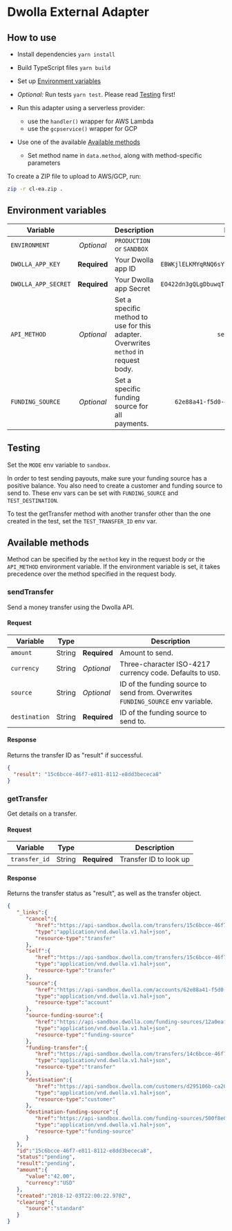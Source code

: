 # Dwolla External Adapter

## How to use

* Install dependencies `yarn install`

* Build TypeScript files `yarn build`

* Set up [Environment variables](#environment-variables)

* *Optional:* Run tests `yarn test`. Please read [Testing](#testing) first!

* Run this adapter using a serverless provider:
    * use the `handler()` wrapper for AWS Lambda
    * use the `gcpservice()` wrapper for GCP

* Use one of the available [Available methods](#available-methods)
    * Set method name in `data.method`, along with method-specific parameters

To create a ZIP file to upload to AWS/GCP, run:

```bash
zip -r cl-ea.zip .
```

## Environment variables

| Variable      |               | Description | Example |
|---------------|:-------------:|------------- |:---------:|
| `ENVIRONMENT`     | *Optional*  | `PRODUCTION` or `SANDBOX` | `SANDBOX` |
| `DWOLLA_APP_KEY`  | **Required**  | Your Dwolla app ID | `EBWKjlELKMYqRNQ6sYvFo64FtaRLRR5BdHEESmha49TM` |
| `DWOLLA_APP_SECRET`  | **Required**  | Your Dwolla app Secret | `EO422dn3gQLgDbuwqTjzrFgFtaRLRR5BdHEESmha49TM` |
| `API_METHOD` | *Optional* | Set a specific method to use for this adapter. Overwrites `method` in request body. | `sendTransfer` |
| `FUNDING_SOURCE` | *Optional* | Set a specific funding source for all payments. | `62e88a41-f5d0-4a79-90b3-188cf11a3966` |

## Testing

Set the `MODE` env variable to `sandbox`.

In order to test sending payouts, make sure your funding source has a positive balance.
You also need to create a customer and funding source to send to.
These env vars can be set with `FUNDING_SOURCE` and `TEST_DESTINATION`.

To test the getTransfer method with another transfer other than the one created in the test, set the `TEST_TRANSFER_ID` env var.

## Available methods

Method can be specified by the `method` key in the request body or the `API_METHOD` environment variable. If the 
environment variable is set, it takes precedence over the method specified in the request body.

### sendTransfer

Send a money transfer using the Dwolla API.

#### Request

| Variable | Type |   | Description |
|----------|------|---|-------------|
| `amount` | String | **Required** | Amount to send. |
| `currency` | String | *Optional* | Three-character ISO-4217 currency code. Defaults to `USD`. |
| `source` | String | *Optional* | ID of the funding source to send from. Overwrites `FUNDING_SOURCE` env variable. |
| `destination` | String | **Required** | ID of the funding source to send to. |

#### Response

Returns the transfer ID as "result" if successful.

```json
{  
  "result": "15c6bcce-46f7-e811-8112-e8dd3bececa8"
}
```

### getTransfer

Get details on a transfer.

#### Request

| Variable | Type |   | Description |
|----------|------|---|-------------|
| `transfer_id` | String | **Required** | Transfer ID to look up |

#### Response

Returns the transfer status as "result", as well as the transfer object.

```json
{
   "_links":{
      "cancel":{
         "href":"https://api-sandbox.dwolla.com/transfers/15c6bcce-46f7-e811-8112-e8dd3bececa8",
         "type":"application/vnd.dwolla.v1.hal+json",
         "resource-type":"transfer"
      },
      "self":{
         "href":"https://api-sandbox.dwolla.com/transfers/15c6bcce-46f7-e811-8112-e8dd3bececa8",
         "type":"application/vnd.dwolla.v1.hal+json",
         "resource-type":"transfer"
      },
      "source":{
         "href":"https://api-sandbox.dwolla.com/accounts/62e88a41-f5d0-4a79-90b3-188cf11a3966",
         "type":"application/vnd.dwolla.v1.hal+json",
         "resource-type":"account"
      },
      "source-funding-source":{
         "href":"https://api-sandbox.dwolla.com/funding-sources/12a0eaf9-9561-468d-bdeb-186b536aa2ed",
         "type":"application/vnd.dwolla.v1.hal+json",
         "resource-type":"funding-source"
      },
      "funding-transfer":{
         "href":"https://api-sandbox.dwolla.com/transfers/14c6bcce-46f7-e811-8112-e8dd3bececa8",
         "type":"application/vnd.dwolla.v1.hal+json",
         "resource-type":"transfer"
      },
      "destination":{
         "href":"https://api-sandbox.dwolla.com/customers/d295106b-ca20-41ad-9774-286e34fd3c2d",
         "type":"application/vnd.dwolla.v1.hal+json",
         "resource-type":"customer"
      },
      "destination-funding-source":{
         "href":"https://api-sandbox.dwolla.com/funding-sources/500f8e0e-dfd5-431b-83e0-cd6632e63fcb",
         "type":"application/vnd.dwolla.v1.hal+json",
         "resource-type":"funding-source"
      }
   },
   "id":"15c6bcce-46f7-e811-8112-e8dd3bececa8",
   "status":"pending",
   "result":"pending",
   "amount":{
      "value":"42.00",
      "currency":"USD"
   },
   "created":"2018-12-03T22:00:22.970Z",
   "clearing":{
      "source":"standard"
   }
}
```
